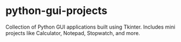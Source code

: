 # python-gui-projects
Collection of Python GUI applications built using Tkinter. Includes mini projects like Calculator, Notepad, Stopwatch, and more.
